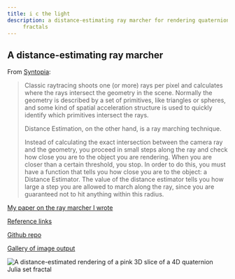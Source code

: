 ```yaml
---
title: i c the light
description: a distance-estimating ray marcher for rendering quaternion julia set
     fractals
---
```


## A distance-estimating ray marcher

From [Syntopia]:


> Classic raytracing shoots one (or more) rays per pixel and calculates where the
> rays intersect the geometry in the scene. Normally the geometry is described by
> a set of primitives, like triangles or spheres, and some kind of spatial
> acceleration structure is used to quickly identify which primitives intersect
> the rays.
>
> Distance Estimation, on the other hand, is a ray marching technique.
>
> Instead of calculating the exact intersection between the camera ray and the
> geometry, you proceed in small steps along the ray and check how close you are
> to the object you are rendering. When you are closer than a certain threshold,
> you stop. In order to do this, you must have a function that tells you how
> close you are to the object: a Distance Estimator. The value of the distance
> estimator tells you how large a step you are allowed to march along the ray,
> since you are guaranteed not to hit anything within this radius.

[My paper on the ray marcher I wrote][paper]

[Reference links](reference-links)

[Github repo](https://github.com/9999years/i-c-the-light)

[Gallery of image output](gallery)

![A distance-estimated rendering of a pink 3D slice of a 4D quaternion Julia set
fractal](/img/i-c-the-light/julia.jpg)

[Syntopia]: http://blog.hvidtfeldts.net/index.php/2011/06/distance-estimated-3d-fractals-part-i/
[paper]: i-c-the-light.pdf
